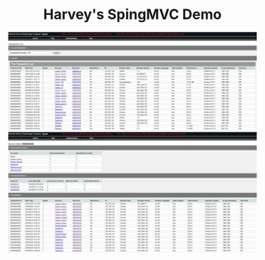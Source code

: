 <h1 align="center">Harvey's SpingMVC Demo</h1>

<div align="center">
  <a href="">
    <img src="https://github.com/xiyuanxi/SpingMVCDemo/blob/master/screen1.JPG?raw=true" alt="image1" width="800"/>
     </a>
  <br>
  <a href="">
  <img src="https://github.com/xiyuanxi/SpingMVCDemo/blob/master/screen2.JPG?raw=true" alt="image2" width="800"/>
 </a>
</div>